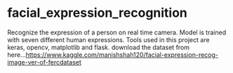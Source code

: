 # facial_expression_recognition
Recognize the expression of a person on real time camera. Model is trained with seven different human expressions. Tools used in this project are keras, opencv, matplotlib and flask.
download the dataset from here...https://www.kaggle.com/manishshah120/facial-expression-recog-image-ver-of-fercdataset
